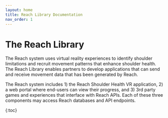 ```yaml
---
layout: home
title: Reach Library Documentation
nav_order: 1
---
```


# The Reach Library 

The Reach system uses virtual reality experiences to identify shoulder limitations and recruit movement patterns that enhance shoulder health. The Reach Library enables partners to develop applications that can send and receive movement data that has been generated by Reach.

The Reach system includes 1) the Reach Shoulder Health VR application, 2) a web portal where end-users can view their progress, and 3) 3rd party games and experiences that interface with Reach APIs. Each of these three components may access Reach databases and API endpoints.

{:toc}





